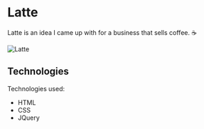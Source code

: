 # Latte

Latte is an idea I came up with for a business that sells coffee. ☕

![Latte](https://user-images.githubusercontent.com/18337656/171492501-32ebef10-d16d-4048-a966-9258c23bfa90.png)

## Technologies

Technologies used:

- HTML
- CSS 
- JQuery
